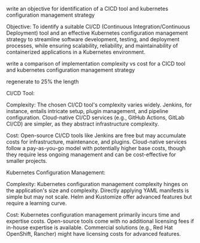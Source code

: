 write an objective for identification of a CICD tool and kubernetes configuration management strategy

Objective: To identify a suitable CI/CD (Continuous Integration/Continuous Deployment) tool and an effective Kubernetes configuration management strategy to streamline software development, testing, and deployment processes, while ensuring scalability, reliability, and maintainability of containerized applications in a Kubernetes environment.

write a comparison of implementation complexity vs cost for a CICD tool and kubernetes configuration management strategy

regenerate to 25% the length

CI/CD Tool:

Complexity: The chosen CI/CD tool's complexity varies widely. Jenkins, for instance, entails intricate setup, plugin management, and pipeline configuration. Cloud-native CI/CD services (e.g., GitHub Actions, GitLab CI/CD) are simpler, as they abstract infrastructure complexity.

Cost: Open-source CI/CD tools like Jenkins are free but may accumulate costs for infrastructure, maintenance, and plugins. Cloud-native services follow a pay-as-you-go model with potentially higher base costs, though they require less ongoing management and can be cost-effective for smaller projects.

Kubernetes Configuration Management:

Complexity: Kubernetes configuration management complexity hinges on the application's size and complexity. Directly applying YAML manifests is simple but may not scale. Helm and Kustomize offer advanced features but require a learning curve.

Cost: Kubernetes configuration management primarily incurs time and expertise costs. Open-source tools come with no additional licensing fees if in-house expertise is available. Commercial solutions (e.g., Red Hat OpenShift, Rancher) might have licensing costs for advanced features.